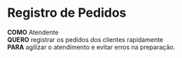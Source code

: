 # Registro de Pedidos

**COMO** Atendente  
**QUERO** registrar os pedidos dos clientes rapidamente  
**PARA** agilizar o atendimento e evitar erros na preparação.
